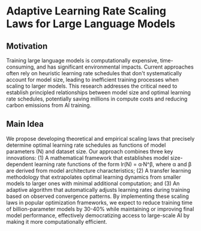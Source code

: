 # Adaptive Learning Rate Scaling Laws for Large Language Models

## Motivation
Training large language models is computationally expensive, time-consuming, and has significant environmental impacts. Current approaches often rely on heuristic learning rate schedules that don't systematically account for model size, leading to inefficient training processes when scaling to larger models. This research addresses the critical need to establish principled relationships between model size and optimal learning rate schedules, potentially saving millions in compute costs and reducing carbon emissions from AI training.

## Main Idea
We propose developing theoretical and empirical scaling laws that precisely determine optimal learning rate schedules as functions of model parameters (N) and dataset size. Our approach combines three key innovations: (1) A mathematical framework that establishes model size-dependent learning rate functions of the form lr(N) = α·N^β, where α and β are derived from model architecture characteristics; (2) A transfer learning methodology that extrapolates optimal learning dynamics from smaller models to larger ones with minimal additional computation; and (3) An adaptive algorithm that automatically adjusts learning rates during training based on observed convergence patterns. By implementing these scaling laws in popular optimization frameworks, we expect to reduce training time of billion-parameter models by 30-40% while maintaining or improving final model performance, effectively democratizing access to large-scale AI by making it more computationally efficient.